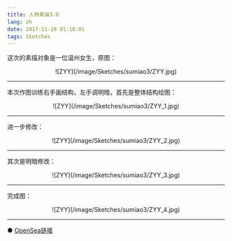```yaml
---
title: 人物素描3.0
lang: zh
date: 2017-11-28 01:18:01
tags: Sketches
---
```


这次的素描对象是一位温州女生，原图：

<center>![ZYY](/image/Sketches/sumiao3/ZYY.jpg)</center>

----------------------------------------  

本次作图训练右手画结构，左手调明暗，首先是整体结构绘图：

<center>![ZYY](/image/Sketches/sumiao3/ZYY_1.jpg)</center>

----------------------------------------  

进一步修改：

<center>![ZYY](/image/Sketches/sumiao3/ZYY_2.jpg)</center>

----------------------------------------  

其次是明暗修改：

<center>![ZYY](/image/Sketches/sumiao3/ZYY_3.jpg)</center>

----------------------------------------  

完成图：

<center>![ZYY](/image/Sketches/sumiao3/ZYY_4.jpg)</center>

----------------------------------------  

● [OpenSea链接](https://opensea.io/assets/0x495f947276749ce646f68ac8c248420045cb7b5e/5538608732828411082250453030091092578936762873171210564831323230235906801665 "The Girl With Necklace")

<nft-card
contractAddress="0x495f947276749ce646f68ac8c248420045cb7b5e"
tokenId="5538608732828411082250453030091092578936762873171210564831323230235906801665">
</nft-card>
<script src="https://unpkg.com/embeddable-nfts/dist/nft-card.min.js"></script>

